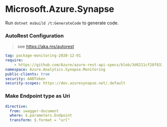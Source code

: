 # Microsoft.Azure.Synapse

Run `dotnet msbuild /t:GenerateCode` to generate code.

### AutoRest Configuration
> see https://aka.ms/autorest

``` yaml
tag: package-monitoring-2020-12-01
require:
    - https://github.com/Azure/azure-rest-api-specs/blob/3d6211cf28f83236cdf78e7cfc50efd3fb7cba72/specification/synapse/data-plane/readme.md
namespace: Azure.Analytics.Synapse.Monitoring
public-clients: true
security: AADToken
security-scopes: https://dev.azuresynapse.net/.default
```

### Make Endpoint type as Uri

``` yaml
directive:
  from: swagger-document
  where: $.parameters.Endpoint
  transform: $.format = "url"
```
